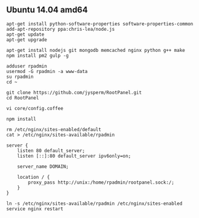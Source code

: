 ## Ubuntu 14.04 amd64

    apt-get install python-software-properties software-properties-common
    add-apt-repository ppa:chris-lea/node.js
    apt-get update
    apt-get upgrade

    apt-get install nodejs git mongodb memcached nginx python g++ make
    npm install pm2 gulp -g

    adduser rpadmin
    usermod -G rpadmin -a www-data
    su rpadmin
    cd ~

    git clone https://github.com/jysperm/RootPanel.git
    cd RootPanel

    vi core/config.coffee

    npm install

    rm /etc/nginx/sites-enabled/default
    cat > /etc/nginx/sites-available/rpadmin

    server {
        listen 80 default_server;
        listen [::]:80 default_server ipv6only=on;

        server_name DOMAIN;

        location / {
            proxy_pass http://unix:/home/rpadmin/rootpanel.sock:/;
        }
    }

    ln -s /etc/nginx/sites-available/rpadmin /etc/nginx/sites-enabled
    service nginx restart
